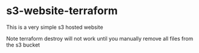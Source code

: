 # s3-website-terraform
This is a very simple s3 hosted website 


Note terraform destroy will not work until you manually remove all files from the s3 bucket 
